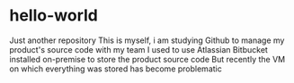 # hello-world
Just another repository
This is myself, i am studying Github to manage my product's source code with my team
I used to use Atlassian Bitbucket installed on-premise to store the product source code
But recently the VM on which everything was stored has become problematic
